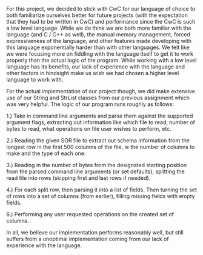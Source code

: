 For this project, we decided to stick with CwC for our language of choice to both familiarize ourselves better for 
future projects (with the expectation that they had to be written in CwC) and performance since the CwC is such a low
level language. While we do think we are both more familiar with the language (and C / C++ as well), the manual memory
management, forced expressiveness of the language, and other features made developing with this language exponentially
harder than with other languages. We felt like we were focusing more on fiddling with the language itself to get it to 
work properly than the actual logic of the program. While working with a low level language has its benefits, our lack 
of experience with the language and other factors in hindsight make us wish we had
chosen a higher level language to work with.

For the actual implementation of our project though, we did make extensive use of our String and StrList classes from 
our previous assignment which was very helpful. The logic of our program runs roughly as follows:

1.) Take in command line arguments and parse them against the supported argument flags, extracting out information like
which file to read, number of bytes to read, what operations on file user wishes to perform, etc.

2.) Reading the given SOR file to extract out schema information from the longest row in the first 500 columns of the
file, ie the number of columns to make and the type of each one. 

3.) Reading in the number of bytes from the designated starting position from the parsed command line
arguments (or set defaults), splitting the read file into rows (skipping first and last rows if needed).

4.) For each split row, then parsing it into a list of fields. Then turning the set of rows into a set of columns (from
earlier), filling missing fields with empty fields.

6.) Performing any user requested operations on the created set of columns.

In all, we believe our implementation performs reasonably well, but still suffers from a unoptimal implementation coming
from our lack of experience with the language.